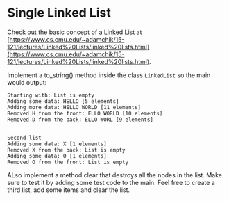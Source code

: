 # Single Linked List

Check out the basic concept of a Linked List at [https://www.cs.cmu.edu/~adamchik/15-121/lectures/Linked%20Lists/linked%20lists.html](https://www.cs.cmu.edu/~adamchik/15-121/lectures/Linked%20Lists/linked%20lists.html).

Implement a to_string() method inside the class `LinkedList` so the main would output:

```text
Starting with: List is empty
Adding some data: HELLO [5 elements]
Adding more data: HELLO WORLD [11 elements]
Removed H from the front: ELLO WORLD [10 elements]
Removed D from the back: ELLO WORL [9 elements]


Second list
Adding some data: X [1 elements]
Removed X from the back: List is empty
Adding some data: O [1 elements]
Removed O from the front: List is empty
```

ALso implement a method clear that destroys all the nodes in the list. Make sure to test it by adding some test code to the main. Feel free to create a third list, add some items and clear the list.